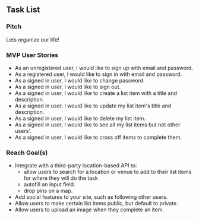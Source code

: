 ## Task List

### Pitch

Lets organize our life!

### MVP User Stories

- As an unregistered user, I would like to sign up with email and password.
- As a registered user, I would like to sign in with email and password.
- As a signed in user, I would like to change password.
- As a signed in user, I would like to sign out.
- As a signed in user, I would like to create a list item with a title
  and description.
- As a signed in user, I would like to update my list item's title and
  description.
- As a signed in user, I would like to delete my list item.
- As a signed in user, I would like to see all my list items but not
  other users'.
- As a signed in user, I would like to cross off items to complete them.

### Reach Goal(s)

- Integrate with a third-party location-based API to:
  - allow users to search for a location or venue to add to their list
    items for where they will do the task
  - autofill an input field.
  - drop pins on a map.
- Add social features to your site, such as following other users.
- Allow users to make certain list items public, but default to private.
- Allow users to upload an image when they complete an item.